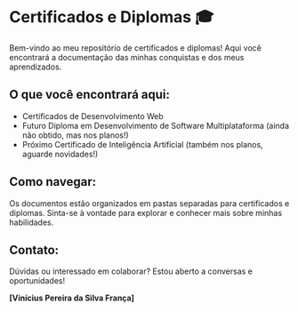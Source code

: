# Certificados e Diplomas 🎓

Bem-vindo ao meu repositório de certificados e diplomas! Aqui você encontrará a documentação das minhas conquistas e dos meus aprendizados.

## O que você encontrará aqui:

- Certificados de Desenvolvimento Web
- Futuro Diploma em Desenvolvimento de Software Multiplataforma (ainda não obtido, mas nos planos!)
- Próximo Certificado de Inteligência Artificial (também nos planos, aguarde novidades!)

## Como navegar:

Os documentos estão organizados em pastas separadas para certificados e diplomas. Sinta-se à vontade para explorar e conhecer mais sobre minhas habilidades.

## Contato:

Dúvidas ou interessado em colaborar? Estou aberto a conversas e oportunidades!

**[Vinícius Pereira da Silva França]**
